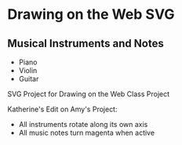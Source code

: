 Drawing on the Web SVG
======================

Musical Instruments and Notes
-----------------------------

- Piano
- Violin
- Guitar

SVG Project for Drawing on the Web Class Project

Katherine's Edit on Amy's Project:
- All instruments rotate along its own axis
- All music notes turn magenta when active

